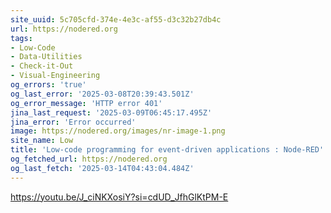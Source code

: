 ```yaml
---
site_uuid: 5c705cfd-374e-4e3c-af55-d3c32b27db4c
url: https://nodered.org
tags:
- Low-Code
- Data-Utilities
- Check-it-Out
- Visual-Engineering
og_errors: 'true'
og_last_error: '2025-03-08T20:39:43.501Z'
og_error_message: 'HTTP error 401'
jina_last_request: '2025-03-09T06:45:17.495Z'
jina_error: 'Error occurred'
image: https://nodered.org/images/nr-image-1.png
site_name: Low
title: 'Low-code programming for event-driven applications : Node-RED'
og_fetched_url: https://nodered.org
og_last_fetch: '2025-03-14T04:43:04.484Z'
---
```


https://youtu.be/J_ciNKXosiY?si=cdUD_JfhGlKtPM-E
